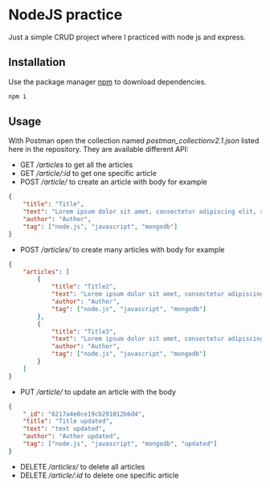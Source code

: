 # NodeJS practice

Just a simple CRUD project where I practiced with node js and express.

## Installation

Use the package manager [npm](https://docs.npmjs.com/) to download dependencies.

```bash
npm i
```

## Usage

With Postman open the collection named _postman_collectionv2.1.json_ listed here in the repository.
They are available different API:
- GET _/articles_ to get all the articles
- GET _/article/:id_ to get one specific article
- POST _/article/_ to create an article with body for example
```json
{
    "title": "Title",
    "text": "Lorem ipsum dolor sit amet, consectetur adipiscing elit, sed do eiusmod tempor incididunt ut labore et dolore magna aliqua.",
    "author": "Author",
    "tag": ["node.js", "javascript", "mongodb"]
}
```
- POST _/articles/_ to create many articles with body for example
```json
{
    "articles": [
        {
            "title": "Title2",
            "text": "Lorem ipsum dolor sit amet, consectetur adipiscing elit, sed do eiusmod tempor incididunt ut labore et dolore magna aliqua.",
            "author": "Author",
            "tag": ["node.js", "javascript", "mongodb"]
        },
        {
            "title": "Title3",
            "text": "Lorem ipsum dolor sit amet, consectetur adipiscing elit, sed do eiusmod tempor incididunt ut labore et dolore magna aliqua.",
            "author": "Author",
            "tag": ["node.js", "javascript", "mongodb"]
        }
    ]
}
```
- PUT _/article/_ to update an article with the body
```json
{
    "_id": "6217a4e0ce19cb291012b6d4",
    "title": "Title updated",
    "text": "text updated",
    "author": "Author updated",
    "tag": ["node.js", "javascript", "mongodb", "updated"]
}
```
- DELETE _/articles/_ to delete all articles
- DELETE _/article/:id_ to delete one specific article